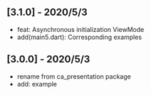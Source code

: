 ## [3.1.0] - 2020/5/3

* feat: Asynchronous initialization ViewMode
* add(main5.dart): Corresponding examples

## [3.0.0] - 2020/5/3

* rename from ca_presentation package
* add: example
